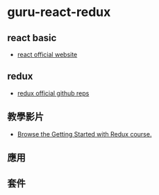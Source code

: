 # guru-react-redux

## react basic

 * [react official website](https://facebook.github.io/react/)

## redux

 * [redux official github reps](https://github.com/reactjs/redux)
 
## 教學影片

 * [Browse the Getting Started with Redux course.](https://egghead.io/series/getting-started-with-redux)
 
## 應用

## 套件

